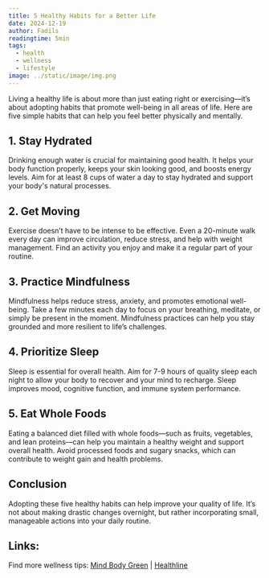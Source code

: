 ```yaml
---
title: 5 Healthy Habits for a Better Life
date: 2024-12-19
author: Fadils
readingtime: 5min
tags:
  - health
  - wellness
  - lifestyle
image: ../static/image/img.png
---
```

Living a healthy life is about more than just eating right or exercising—it’s about adopting habits that promote well-being in all areas of life. Here are five simple habits that can help you feel better physically and mentally.

## 1. Stay Hydrated
Drinking enough water is crucial for maintaining good health. It helps your body function properly, keeps your skin looking good, and boosts energy levels. Aim for at least 8 cups of water a day to stay hydrated and support your body's natural processes.

## 2. Get Moving
Exercise doesn’t have to be intense to be effective. Even a 20-minute walk every day can improve circulation, reduce stress, and help with weight management. Find an activity you enjoy and make it a regular part of your routine.

## 3. Practice Mindfulness
Mindfulness helps reduce stress, anxiety, and promotes emotional well-being. Take a few minutes each day to focus on your breathing, meditate, or simply be present in the moment. Mindfulness practices can help you stay grounded and more resilient to life’s challenges.

## 4. Prioritize Sleep
Sleep is essential for overall health. Aim for 7-9 hours of quality sleep each night to allow your body to recover and your mind to recharge. Sleep improves mood, cognitive function, and immune system performance.

## 5. Eat Whole Foods
Eating a balanced diet filled with whole foods—such as fruits, vegetables, and lean proteins—can help you maintain a healthy weight and support overall health. Avoid processed foods and sugary snacks, which can contribute to weight gain and health problems.

## Conclusion
Adopting these five healthy habits can help improve your quality of life. It’s not about making drastic changes overnight, but rather incorporating small, manageable actions into your daily routine.

## Links:
Find more wellness tips: [Mind Body Green](https://www.mindbodygreen.com) | [Healthline](https://www.healthline.com)

